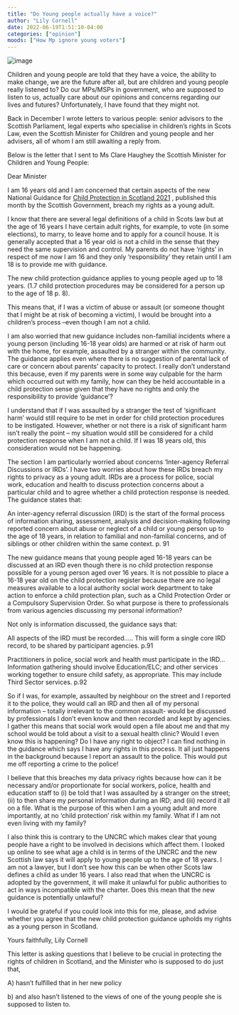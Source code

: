 ```yaml
---
title: "Do Young people actually have a voice?"
author: "Lily Cornell"
date: 2022-06-19T1:51:10-04:00
categories: ["opinion"]
moods: ["How Mp ignore young voters"]
---
```

![image](../img/article/do-young-people-actually-have-a-voice/1.jpg)

Children and young people are told that they have a voice, the ability to make change, we are the future after all, but are children and young people really listened to? Do our MPs/MSPs in government, who are supposed to listen to us, actually care about our opinions and concerns regarding our lives and futures? Unfortunately, I have found that they might not.  

Back in December I wrote letters to various people: senior advisors to the Scottish Parliament, legal experts who specialise in children’s rights in Scots Law, even the Scottish Minister for Children and young people and her advisers, all of whom I am still awaiting a reply from. 

Below is the letter that I sent to Ms Clare Haughey the Scottish Minister for Children and Young People: 

 

Dear Minister 

I am 16 years old and I am concerned that certain aspects of the new National Guidance for [Child Protection in Scotland 2021](https://www.gov.scot/publications/national-guidance-child-protection-scotland-2021/pages/2/) , published this month by the Scottish Government, breach my rights as a young adult. 

I know that there are several legal definitions of a child in Scots law but at the age of 16 years I have certain adult rights, for example, to vote (in some elections), to marry, to leave home and to apply for a council house. It is generally accepted that a 16 year old is not a child in the sense that they need the same supervision and control.  My parents do not have ‘rights’ in respect of me now I am 16 and they only ‘responsibility’ they retain until I am 18 is to provide me with guidance.  

The new child protection guidance applies to young people aged up to 18 years. (1.7  child protection procedures may be considered for a person up to the age of 18 p. 8).   

This means that, if I was a victim of abuse or assault (or someone thought that I might be at risk of becoming a victim), I would be brought into a children’s process –even though I am not a child.  

I am also worried that new guidance includes non-familial incidents where a young person (including 16-18 year olds) are harmed or at risk of harm out with the home, for example, assaulted by a stranger within the community.  The guidance applies even where there is no suggestion of parental lack of care or concern about parents’ capacity to protect.   I really don’t understand this because, even if my parents were in some way culpable for the harm which occurred out with my family, how can they be held accountable in a child protection sense given that they have no rights and only the responsibility to provide ‘guidance’? 

I understand that if I was assaulted by a stranger the test of ‘significant harm’ would still require to be met in order for child protection procedures to be instigated. However, whether or not there is a risk of significant harm isn’t really the point – my situation would still be considered for a child protection response when I am not a child. If I was 18 years old, this consideration would not be happening.  

The section I am particularly worried about concerns ‘Inter-agency Referral Discussions or IRDs’. I have two worries about how these IRDs breach my rights to privacy as a young adult.   IRDs are a process for police, social work, education and health to discuss protection concerns about a particular child and to agree whether a child protection response is needed.  The guidance states that: 

An inter-agency referral discussion (IRD) is the start of the formal process of information sharing, assessment, analysis and decision-making following reported concern about abuse or neglect of a child or young person up to the age of 18 years, in relation to familial and non-familial concerns, and of siblings or other children within the same context. p. 91 

The new guidance means that young people aged 16-18 years can be discussed at an IRD even though there is no child protection response possible for a young person aged over 16 years. It is not possible to place a 16-18 year old on the child protection register because there are no legal measures available to a local authority social work department to take action to enforce a child protection plan, such as a Child Protection Order or a Compulsory Supervision Order. So what purpose is there to professionals from various agencies discussing my personal information?   

Not only is information discussed, the guidance says that: 

All aspects of the IRD must be recorded….. This will form a single core IRD record, to be shared by participant agencies. p.91 

Practitioners in police, social work and health must participate in the IRD…Information gathering should involve Education/ELC; and other services working together to ensure child safety, as appropriate. This may include Third Sector services. p.92 

So if I was, for example, assaulted by neighbour on the street and I reported it to the police, they would call an IRD and then all of my personal information – totally irrelevant to the common assault- would be discussed by professionals I don’t even know and then recorded and kept by agencies. I gather this means that social work would open a file about me and that my school would be told about a visit to a sexual health clinic?  Would I even know this is happening? Do I have any right to object? I can find nothing in the guidance which says I have any rights in this process. It all just happens in the background because I report an assault to the police. This would put me off reporting a crime to the police!  

I believe that this breaches my data privacy rights because how can it be necessary and/or proportionate for social workers, police, health and education staff to (i) be told that I was assaulted by a stranger on the street; (ii) to then share my personal information during an IRD; and (iii) record it all on a file. What is the purpose of this when I am a young adult and more importantly, at no ‘child protection’ risk within my family. What if I am not even living with my family?  

I also think this is contrary to the UNCRC which makes clear that young people have a right to be involved in decisions which affect them. I looked up online to see what age a child is in terms of the UNCRC and the new Scottish law says it will apply to young people up to the age of 18 years. I am not a lawyer, but I don’t see how this can be when other Scots law defines a child as under 16 years. I also read that when the UNCRC is adopted by the government, it will make it unlawful for public authorities to act in ways incompatible with the charter. Does this mean that the new guidance is potentially unlawful? 

I would be grateful if you could look into this for me, please, and advise whether you agree that the new child protection guidance upholds my rights as a young person in Scotland. 

Yours faithfully, Lily Cornell 

 

This letter is asking questions that I believe to be crucial in protecting the rights of children in Scotland, and the Minister who is supposed to do just that, 

A) hasn’t fulfilled that in her new policy 

b) and also hasn’t listened to the views of one of the young people she is supposed to listen to. 
